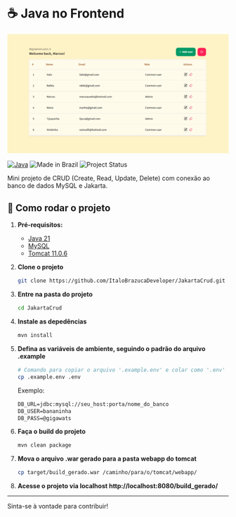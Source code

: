 # ☕ Java no Frontend

![Imagem da listagem de usuários](preview.png)

[![Java](https://img.shields.io/badge/Java-21-blue.svg)](https://adoptopenjdk.net)
![Made in Brazil](https://img.shields.io/badge/made%20in-brazil-green.svg)
![Project Status](https://img.shields.io/badge/status-em%20desenvolvimento-yellow)

Mini projeto de CRUD (Create, Read, Update, Delete) com conexão ao banco de dados MySQL e Jakarta.

## 🚀 Como rodar o projeto

1. **Pré-requisitos:**
   - [Java 21](https://adoptopenjdk.net/)
   - [MySQL](https://www.mysql.com/)
   - [Tomcat 11.0.6](https://tomcat.apache.org/)

2. **Clone o projeto**
   ```bash
   git clone https://github.com/ItaloBrazucaDeveloper/JakartaCrud.git
   ```   

3. **Entre na pasta do projeto**
    ```bash
   cd JakartaCrud
   ```
   
4. **Instale as depedências**
   ```bash
   mvn install
   ```

5. **Defina as variáveis de ambiente, seguindo o padrão do arquivo .example**
   ```bash
   # Comando para copiar o arquivo '.example.env' e colar como '.env'
   cp .example.env .env
   ```
   
   Exemplo:

   ```plaintext
   DB_URL=jdbc:mysql://seu_host:porta/nome_do_banco
   DB_USER=bananinha
   DB_PASS=@gigawats
   ```

6. **Faça o build do projeto**
   ```bash
   mvn clean package
   ```

7. **Mova o arquivo .war gerado para a pasta webapp do tomcat**
   ```bash
   cp target/build_gerado.war /caminho/para/o/tomcat/webapp/
   ```

8. **Acesse o projeto via localhost http://localhost:8080/build_gerado/**

---

Sinta-se à vontade para contribuir!